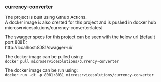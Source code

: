 ### currency-converter

The project is built using Github Actions.\
A docker image is also created for this project and is pushed in docker hub microservicesolutions/currency-converter:latest


The swagger specs for this project can be seen with the below url (default port 8081):\
http://localhost:8081/swagger-ui/


The docker image can be pulled using:\
`docker pull microservicesolutions/currency-converter`

The docker image can be run using:\
`docker run -dt -p 8081:8081 microservicesolutions/currency-converter`
